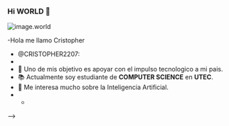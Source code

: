 ### Hi WORLD 🤑
![image.world](https://www.google.com/search?q=mundo+virtual&tbm=isch&ved=2ahUKEwiIwdLCtZXzAhVKQ7gEHUBeAxsQ2-cCegQIABAA&oq=mundo+virtual&gs_lcp=CgNpbWcQAzIECAAQQzIECAAQQzIECAAQQzIECAAQQzIECAAQQzIFCAAQgAQyBQgAEIAEMgQIABBDMgUIABCABDIFCAAQgAQ6BwgAELEDEEM6CAgAEIAEELEDUM6EA1iqkQNghJMDaABwAHgAgAGhAYgBrwmSAQQxMS4ymAEAoAEBqgELZ3dzLXdpei1pbWfAAQE&sclient=img&ei=KJ5MYYiNO8qG4dUPwLyN2AE&bih=695&biw=1366#imgrc=3jNo1gqbEams1M)

-Hola me llamo Cristopher
- @CRISTOPHER2207:
- 
- 🔰 Uno de mis objetivo es apoyar con el impulso tecnologico a mi pais.
- 📚 Actualmente soy estudiante de **COMPUTER SCIENCE** en **UTEC**.
- 🤖 Me interesa mucho sobre la Inteligencia Artificial.
- -
-->

